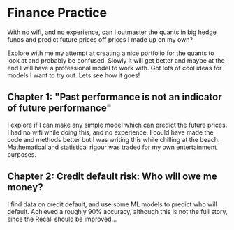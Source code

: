 # Finance Practice
 With no wifi, and no experience, can I outmaster the quants in big hedge funds and predict future prices off prices I made up on my own?

Explore with me my attempt at creating a nice portfolio for the quants to look at and probably be confused.
Slowly it will get better and maybe at the end I will have a professional model to work with. Got lots of cool ideas for models I want to try out. Lets see how it goes!

## Chapter 1: "Past performance is not an indicator of future performance"
I explore if I can make any simple model which can predict the future prices. I had no wifi while doing this, and no experience. I could have made the code and methods better but I was writing this while chilling at the beach. Mathematical and statistical rigour was traded for my own entertainment purposes.

## Chapter 2: Credit default risk: Who will owe me money?
I find data on credit default, and use some ML models to predict who will default. Achieved a roughly 90% accuracy, although this is not the full story, since the Recall should be improved...
